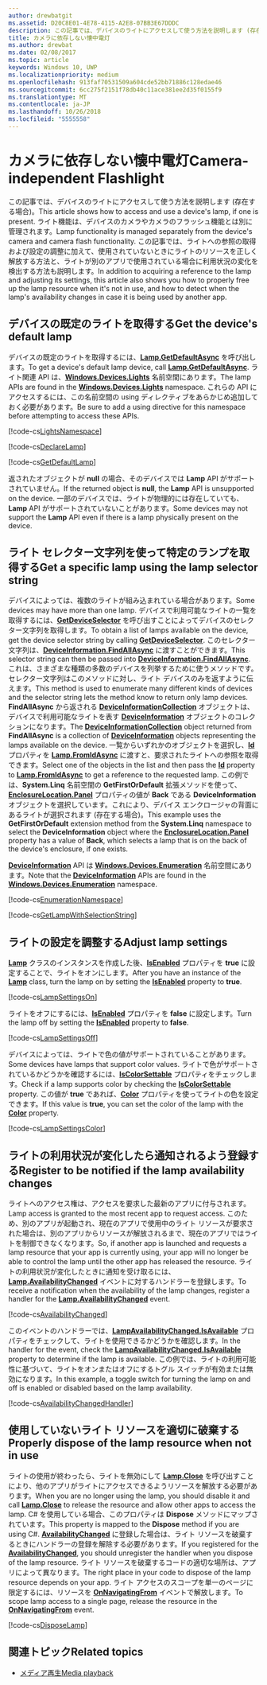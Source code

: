 ```yaml
---
author: drewbatgit
ms.assetid: D20C8E01-4E78-4115-A2E8-07BB3E67DDDC
description: この記事では、デバイスのライトにアクセスして使う方法を説明します (存在する場合)。 ライト機能は、デバイスのカメラやカメラのフラッシュ機能とは別に管理されます。
title: カメラに依存しない懐中電灯
ms.author: drewbat
ms.date: 02/08/2017
ms.topic: article
keywords: Windows 10, UWP
ms.localizationpriority: medium
ms.openlocfilehash: 913faf70531509a604cde52bb71886c128edae46
ms.sourcegitcommit: 6cc275f2151f78db40c11ace381ee2d35f0155f9
ms.translationtype: MT
ms.contentlocale: ja-JP
ms.lasthandoff: 10/26/2018
ms.locfileid: "5555558"
---
```

# <a name="camera-independent-flashlight"></a><span data-ttu-id="ea09d-105">カメラに依存しない懐中電灯</span><span class="sxs-lookup"><span data-stu-id="ea09d-105">Camera-independent Flashlight</span></span>



<span data-ttu-id="ea09d-106">この記事では、デバイスのライトにアクセスして使う方法を説明します (存在する場合)。</span><span class="sxs-lookup"><span data-stu-id="ea09d-106">This article shows how to access and use a device's lamp, if one is present.</span></span> <span data-ttu-id="ea09d-107">ライト機能は、デバイスのカメラやカメラのフラッシュ機能とは別に管理されます。</span><span class="sxs-lookup"><span data-stu-id="ea09d-107">Lamp functionality is managed separately from the device's camera and camera flash functionality.</span></span> <span data-ttu-id="ea09d-108">この記事では、ライトへの参照の取得および設定の調整に加えて、使用されていないときにライトのリソースを正しく解放する方法と、ライトが別のアプリで使用されている場合に利用状況の変化を検出する方法も説明します。</span><span class="sxs-lookup"><span data-stu-id="ea09d-108">In addition to acquiring a reference to the lamp and adjusting its settings, this article also shows you how to properly free up the lamp resource when it's not in use, and how to detect when the lamp's availability changes in case it is being used by another app.</span></span>

## <a name="get-the-devices-default-lamp"></a><span data-ttu-id="ea09d-109">デバイスの既定のライトを取得する</span><span class="sxs-lookup"><span data-stu-id="ea09d-109">Get the device's default lamp</span></span>

<span data-ttu-id="ea09d-110">デバイスの既定のライトを取得するには、[**Lamp.GetDefaultAsync**](https://msdn.microsoft.com/library/windows/apps/dn894327) を呼び出します。</span><span class="sxs-lookup"><span data-stu-id="ea09d-110">To get a device's default lamp device, call [**Lamp.GetDefaultAsync**](https://msdn.microsoft.com/library/windows/apps/dn894327).</span></span> <span data-ttu-id="ea09d-111">ライト関連 API は、[**Windows.Devices.Lights**](https://msdn.microsoft.com/library/windows/apps/dn894331) 名前空間にあります。</span><span class="sxs-lookup"><span data-stu-id="ea09d-111">The lamp APIs are found in the [**Windows.Devices.Lights**](https://msdn.microsoft.com/library/windows/apps/dn894331) namespace.</span></span> <span data-ttu-id="ea09d-112">これらの API にアクセスするには、この名前空間の using ディレクティブをあらかじめ追加しておく必要があります。</span><span class="sxs-lookup"><span data-stu-id="ea09d-112">Be sure to add a using directive for this namespace before attempting to access these APIs.</span></span>

[!code-cs[LightsNamespace](./code/Lamp/cs/MainPage.xaml.cs#SnippetLightsNamespace)]


[!code-cs[DeclareLamp](./code/Lamp/cs/MainPage.xaml.cs#SnippetDeclareLamp)]


[!code-cs[GetDefaultLamp](./code/Lamp/cs/MainPage.xaml.cs#SnippetGetDefaultLamp)]

<span data-ttu-id="ea09d-113">返されたオブジェクトが **null** の場合、そのデバイスでは **Lamp** API がサポートされていません。</span><span class="sxs-lookup"><span data-stu-id="ea09d-113">If the returned object is **null**, the **Lamp** API is unsupported on the device.</span></span> <span data-ttu-id="ea09d-114">一部のデバイスでは、ライトが物理的には存在していても、**Lamp** API がサポートされていないことがあります。</span><span class="sxs-lookup"><span data-stu-id="ea09d-114">Some devices may not support the **Lamp** API even if there is a lamp physically present on the device.</span></span>

## <a name="get-a-specific-lamp-using-the-lamp-selector-string"></a><span data-ttu-id="ea09d-115">ライト セレクター文字列を使って特定のランプを取得する</span><span class="sxs-lookup"><span data-stu-id="ea09d-115">Get a specific lamp using the lamp selector string</span></span>

<span data-ttu-id="ea09d-116">デバイスによっては、複数のライトが組み込まれている場合があります。</span><span class="sxs-lookup"><span data-stu-id="ea09d-116">Some devices may have more than one lamp.</span></span> <span data-ttu-id="ea09d-117">デバイスで利用可能なライトの一覧を取得するには、[**GetDeviceSelector**](https://msdn.microsoft.com/library/windows/apps/dn894328) を呼び出すことによってデバイスのセレクター文字列を取得します。</span><span class="sxs-lookup"><span data-stu-id="ea09d-117">To obtain a list of lamps available on the device, get the device selector string by calling [**GetDeviceSelector**](https://msdn.microsoft.com/library/windows/apps/dn894328).</span></span> <span data-ttu-id="ea09d-118">このセレクター文字列は、[**DeviceInformation.FindAllAsync**](https://msdn.microsoft.com/library/windows/apps/br225432) に渡すことができます。</span><span class="sxs-lookup"><span data-stu-id="ea09d-118">This selector string can then be passed into [**DeviceInformation.FindAllAsync**](https://msdn.microsoft.com/library/windows/apps/br225432).</span></span> <span data-ttu-id="ea09d-119">これは、さまざまな種類の多数のデバイスを列挙するために使うメソッドです。セレクター文字列はこのメソッドに対し、ライト デバイスのみを返すように伝えます。</span><span class="sxs-lookup"><span data-stu-id="ea09d-119">This method is used to enumerate many different kinds of devices and the selector string lets the method know to return only lamp devices.</span></span> <span data-ttu-id="ea09d-120">**FindAllAsync** から返される [**DeviceInformationCollection**](https://msdn.microsoft.com/library/windows/apps/br225395) オブジェクトは、デバイスで利用可能なライトを表す [**DeviceInformation**](https://msdn.microsoft.com/library/windows/apps/br225393) オブジェクトのコレクションになります。</span><span class="sxs-lookup"><span data-stu-id="ea09d-120">The [**DeviceInformationCollection**](https://msdn.microsoft.com/library/windows/apps/br225395) object returned from **FindAllAsync** is a collection of [**DeviceInformation**](https://msdn.microsoft.com/library/windows/apps/br225393) objects representing the lamps available on the device.</span></span> <span data-ttu-id="ea09d-121">一覧からいずれかのオブジェクトを選択し、[**Id**](https://msdn.microsoft.com/library/windows/apps/br225437) プロパティを [**Lamp.FromIdAsync**](https://msdn.microsoft.com/library/windows/apps/dn894326) に渡すと、要求されたライトへの参照を取得できます。</span><span class="sxs-lookup"><span data-stu-id="ea09d-121">Select one of the objects in the list and then pass the [**Id**](https://msdn.microsoft.com/library/windows/apps/br225437) property to [**Lamp.FromIdAsync**](https://msdn.microsoft.com/library/windows/apps/dn894326) to get a reference to the requested lamp.</span></span> <span data-ttu-id="ea09d-122">この例では、**System.Linq** 名前空間の **GetFirstOrDefault** 拡張メソッドを使って、[**EnclosureLocation.Panel**](https://msdn.microsoft.com/library/windows/apps/br229906) プロパティの値が **Back** である **DeviceInformation** オブジェクトを選択しています。これにより、デバイス エンクロージャの背面にあるライトが選択されます (存在する場合)。</span><span class="sxs-lookup"><span data-stu-id="ea09d-122">This example uses the **GetFirstOrDefault** extension method from the **System.Linq** namespace to select the **DeviceInformation** object where the [**EnclosureLocation.Panel**](https://msdn.microsoft.com/library/windows/apps/br229906) property has a value of **Back**, which selects a lamp that is on the back of the device's enclosure, if one exists.</span></span>

<span data-ttu-id="ea09d-123">[**DeviceInformation**](https://msdn.microsoft.com/library/windows/apps/br225393) API は [**Windows.Devices.Enumeration**](https://msdn.microsoft.com/library/windows/apps/br225459) 名前空間にあります。</span><span class="sxs-lookup"><span data-stu-id="ea09d-123">Note that the [**DeviceInformation**](https://msdn.microsoft.com/library/windows/apps/br225393) APIs are found in the [**Windows.Devices.Enumeration**](https://msdn.microsoft.com/library/windows/apps/br225459) namespace.</span></span>

[!code-cs[EnumerationNamespace](./code/Lamp/cs/MainPage.xaml.cs#SnippetEnumerationNamespace)]

[!code-cs[GetLampWithSelectionString](./code/Lamp/cs/MainPage.xaml.cs#SnippetGetLampWithSelectionString)]

## <a name="adjust-lamp-settings"></a><span data-ttu-id="ea09d-124">ライトの設定を調整する</span><span class="sxs-lookup"><span data-stu-id="ea09d-124">Adjust lamp settings</span></span>

<span data-ttu-id="ea09d-125">[**Lamp**](https://msdn.microsoft.com/library/windows/apps/dn894310) クラスのインスタンスを作成した後、[**IsEnabled**](https://msdn.microsoft.com/library/windows/apps/dn894330) プロパティを **true** に設定することで、ライトをオンにします。</span><span class="sxs-lookup"><span data-stu-id="ea09d-125">After you have an instance of the [**Lamp**](https://msdn.microsoft.com/library/windows/apps/dn894310) class, turn the lamp on by setting the [**IsEnabled**](https://msdn.microsoft.com/library/windows/apps/dn894330) property to **true**.</span></span>

[!code-cs[LampSettingsOn](./code/Lamp/cs/MainPage.xaml.cs#SnippetLampSettingsOn)]

<span data-ttu-id="ea09d-126">ライトをオフにするには、[**IsEnabled**](https://msdn.microsoft.com/library/windows/apps/dn894330) プロパティを **false** に設定します。</span><span class="sxs-lookup"><span data-stu-id="ea09d-126">Turn the lamp off by setting the [**IsEnabled**](https://msdn.microsoft.com/library/windows/apps/dn894330) property to **false**.</span></span>

[!code-cs[LampSettingsOff](./code/Lamp/cs/MainPage.xaml.cs#SnippetLampSettingsOff)]

<span data-ttu-id="ea09d-127">デバイスによっては、ライトで色の値がサポートされていることがあります。</span><span class="sxs-lookup"><span data-stu-id="ea09d-127">Some devices have lamps that support color values.</span></span> <span data-ttu-id="ea09d-128">ライトで色がサポートされているかどうかを確認するには、[**IsColorSettable**](https://msdn.microsoft.com/library/windows/apps/dn894329) プロパティをチェックします。</span><span class="sxs-lookup"><span data-stu-id="ea09d-128">Check if a lamp supports color by checking the [**IsColorSettable**](https://msdn.microsoft.com/library/windows/apps/dn894329) property.</span></span> <span data-ttu-id="ea09d-129">この値が **true** であれば、[**Color**](https://msdn.microsoft.com/library/windows/apps/dn894322) プロパティを使ってライトの色を設定できます。</span><span class="sxs-lookup"><span data-stu-id="ea09d-129">If this value is **true**, you can set the color of the lamp with the [**Color**](https://msdn.microsoft.com/library/windows/apps/dn894322) property.</span></span>

[!code-cs[LampSettingsColor](./code/Lamp/cs/MainPage.xaml.cs#SnippetLampSettingsColor)]

## <a name="register-to-be-notified-if-the-lamp-availability-changes"></a><span data-ttu-id="ea09d-130">ライトの利用状況が変化したら通知されるよう登録する</span><span class="sxs-lookup"><span data-stu-id="ea09d-130">Register to be notified if the lamp availability changes</span></span>

<span data-ttu-id="ea09d-131">ライトへのアクセス権は、アクセスを要求した最新のアプリに付与されます。</span><span class="sxs-lookup"><span data-stu-id="ea09d-131">Lamp access is granted to the most recent app to request access.</span></span> <span data-ttu-id="ea09d-132">このため、別のアプリが起動され、現在のアプリで使用中のライト リソースが要求された場合は、別のアプリからリソースが解放されるまで、現在のアプリではライトを制御できなくなります。</span><span class="sxs-lookup"><span data-stu-id="ea09d-132">So, if another app is launched and requests a lamp resource that your app is currently using, your app will no longer be able to control the lamp until the other app has released the resource.</span></span> <span data-ttu-id="ea09d-133">ライトの利用状況が変化したときに通知を受け取るには、[**Lamp.AvailabilityChanged**](https://msdn.microsoft.com/library/windows/apps/dn894317) イベントに対するハンドラーを登録します。</span><span class="sxs-lookup"><span data-stu-id="ea09d-133">To receive a notification when the availability of the lamp changes, register a handler for the [**Lamp.AvailabilityChanged**](https://msdn.microsoft.com/library/windows/apps/dn894317) event.</span></span>

[!code-cs[AvailabilityChanged](./code/Lamp/cs/MainPage.xaml.cs#SnippetAvailabilityChanged)]

<span data-ttu-id="ea09d-134">このイベントのハンドラーでは、[**LampAvailabilityChanged.IsAvailable**](https://msdn.microsoft.com/library/windows/apps/dn894315) プロパティをチェックして、ライトを使用できるかどうかを確認します。</span><span class="sxs-lookup"><span data-stu-id="ea09d-134">In the handler for the event, check the [**LampAvailabilityChanged.IsAvailable**](https://msdn.microsoft.com/library/windows/apps/dn894315) property to determine if the lamp is available.</span></span> <span data-ttu-id="ea09d-135">この例では、ライトの利用可能性に基づいて、ライトをオンまたはオフにするトグル スイッチが有効または無効になります。</span><span class="sxs-lookup"><span data-stu-id="ea09d-135">In this example, a toggle switch for turning the lamp on and off is enabled or disabled based on the lamp availability.</span></span>

[!code-cs[AvailabilityChangedHandler](./code/Lamp/cs/MainPage.xaml.cs#SnippetAvailabilityChangedHandler)]

## <a name="properly-dispose-of-the-lamp-resource-when-not-in-use"></a><span data-ttu-id="ea09d-136">使用していないライト リソースを適切に破棄する</span><span class="sxs-lookup"><span data-stu-id="ea09d-136">Properly dispose of the lamp resource when not in use</span></span>

<span data-ttu-id="ea09d-137">ライトの使用が終わったら、ライトを無効にして [**Lamp.Close**](https://msdn.microsoft.com/library/windows/apps/dn894320) を呼び出すことにより、他のアプリがライトにアクセスできるようリソースを解放する必要があります。</span><span class="sxs-lookup"><span data-stu-id="ea09d-137">When you are no longer using the lamp, you should disable it and call [**Lamp.Close**](https://msdn.microsoft.com/library/windows/apps/dn894320) to release the resource and allow other apps to access the lamp.</span></span> <span data-ttu-id="ea09d-138">C# を使用している場合、このプロパティは **Dispose** メソッドにマップされています。</span><span class="sxs-lookup"><span data-stu-id="ea09d-138">This property is mapped to the **Dispose** method if you are using C#.</span></span> <span data-ttu-id="ea09d-139">[**AvailabilityChanged**](https://msdn.microsoft.com/library/windows/apps/dn894317) に登録した場合は、ライト リソースを破棄するときにハンドラーの登録を解除する必要があります。</span><span class="sxs-lookup"><span data-stu-id="ea09d-139">If you registered for the [**AvailabilityChanged**](https://msdn.microsoft.com/library/windows/apps/dn894317), you should unregister the handler when you dispose of the lamp resource.</span></span> <span data-ttu-id="ea09d-140">ライト リソースを破棄するコードの適切な場所は、アプリによって異なります。</span><span class="sxs-lookup"><span data-stu-id="ea09d-140">The right place in your code to dispose of the lamp resource depends on your app.</span></span> <span data-ttu-id="ea09d-141">ライト アクセスのスコープを単一のページに限定するには、リソースを [**OnNavigatingFrom**](https://msdn.microsoft.com/library/windows/apps/br227509) イベントで解放します。</span><span class="sxs-lookup"><span data-stu-id="ea09d-141">To scope lamp access to a single page, release the resource in the [**OnNavigatingFrom**](https://msdn.microsoft.com/library/windows/apps/br227509) event.</span></span>

[!code-cs[DisposeLamp](./code/Lamp/cs/MainPage.xaml.cs#SnippetDisposeLamp)]

## <a name="related-topics"></a><span data-ttu-id="ea09d-142">関連トピック</span><span class="sxs-lookup"><span data-stu-id="ea09d-142">Related topics</span></span>
- [<span data-ttu-id="ea09d-143">メディア再生</span><span class="sxs-lookup"><span data-stu-id="ea09d-143">Media playback</span></span>](media-playback.md)

 




